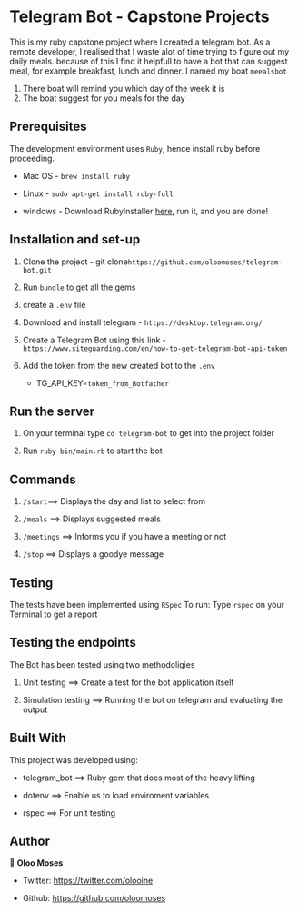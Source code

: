 # Telegram Bot - Capstone Projects

This is my ruby capstone project where I created a telegram bot. As a remote developer, I realised that I waste alot of time trying to figure out my daily meals.
because of this I find it helpfull to have a bot that can suggest meal, for example breakfast, lunch and dinner. I named my boat `meealsbot`

1. There boat will remind you which day of the week it is
2. The boat suggest for you meals for the day

## Prerequisites

The development environment uses `Ruby`, hence install ruby before proceeding.

- Mac OS - `brew install ruby`

- Linux - `sudo apt-get install ruby-full`

- windows - Download RubyInstaller [here](https://rubyinstaller.org/), run it, and you are done!

## Installation and set-up

1. Clone the project - git clone`https://github.com/oloomoses/telegram-bot.git`

2. Run `bundle` to get all the gems

3. create a `.env` file

4. Download and install telegram - `https://desktop.telegram.org/`

5. Create a Telegram Bot using this link - `https://www.siteguarding.com/en/how-to-get-telegram-bot-api-token`

6. Add the token from the new created bot to the `.env`

   - TG_API_KEY=`token_from_Botfather`

## Run the server

1. On your terminal type `cd telegram-bot` to get into the project folder

2. Run `ruby bin/main.rb` to start the bot

## Commands

1. `/start`==> Displays the day and list to select from

2. `/meals` ==> Displays suggested meals

3. `/meetings` ==> Informs you if you have a meeting or not

4. `/stop` ==> Displays a goodye message

## Testing

The tests have been implemented using `RSpec`
To run: Type
`rspec`
on your Terminal to get a report

## Testing the endpoints

The Bot has been tested using two methodoligies

1. Unit testing ==> Create a test for the bot application itself

2. Simulation testing ==> Running the bot on telegram and evaluating the output

## Built With

This project was developed using:

- telegram_bot ==> Ruby gem that does most of the heavy lifting

- dotenv ==> Enable us to load enviroment variables

- rspec ==> For unit testing

## Author

👨 **Oloo Moses**

- Twitter: https://twitter.com/olooine

- Github: https://github.com/oloomoses
